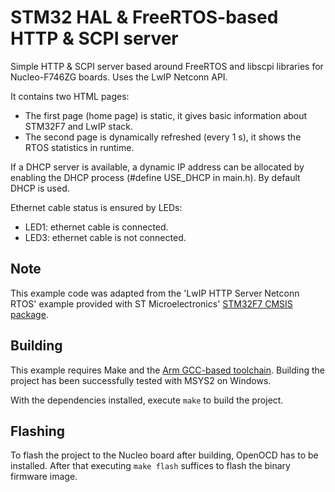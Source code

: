 # STM32 HAL & FreeRTOS-based HTTP & SCPI server #

Simple HTTP & SCPI server based around FreeRTOS and libscpi libraries for Nucleo-F746ZG boards. Uses the LwIP Netconn API.

It contains two HTML pages:

  * The first page (home page) is static, it gives basic information about STM32F7 and LwIP stack.
  * The second page is dynamically refreshed (every 1 s), it shows the RTOS statistics in runtime.

If a DHCP server is available, a dynamic IP address can be allocated by enabling 
the DHCP process (#define USE_DHCP in main.h). By default DHCP is used.

Ethernet cable status is ensured by LEDs: 
  + LED1: ethernet cable is connected.
  + LED3: ethernet cable is not connected.
  
## Note ##
 
This example code was adapted from the 'LwIP HTTP Server Netconn RTOS' example provided with ST Microelectronics' [STM32F7 CMSIS package](https://github.com/STMicroelectronics/STM32CubeF7).

## Building ##

This example requires Make and the [Arm GCC-based toolchain](https://developer.arm.com/tools-and-software/embedded/arm-compiler/downloads/version-6). Building the project has been successfully tested with MSYS2 on Windows.

With the dependencies installed, execute `make` to build the project.

## Flashing ##

To flash the project to the Nucleo board after building, OpenOCD has to be installed. After that executing `make flash` suffices to flash the binary firmware image.